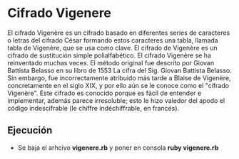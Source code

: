 # Cifrado Vigenere
El cifrado Vigenère es un cifrado basado en diferentes series de caracteres o 
letras del cifrado César formando estos caracteres una tabla, llamada tabla de
Vigenère, que se usa como clave. El cifrado de Vigenère es un cifrado de sustitución simple polialfabético.
El cifrado Vigenère se ha reinventado muchas veces. El método original fue descrito
por Giovan Battista Belasso en su libro de 1553 La cifra del Sig. Giovan Battista
Belasso. Sin embargo, fue incorrectamente atribuido más tarde a Blaise de Vigenère, 
concretamente en el siglo XIX, y por ello aún se le conoce como el "cifrado Vigenère".
Este cifrado es conocido porque es fácil de entender e implementar, además parece 
irresoluble; esto le hizo valedor del apodo el código indescifrable (le chiffre indéchiffrable, en francés).

## Ejecución 
 * Se baja el arhcivo **vigenere.rb** y poner en consola **ruby vigenere.rb**
